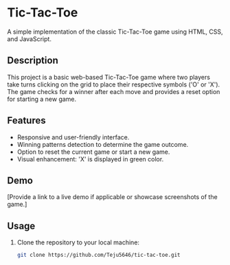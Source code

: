 # Tic-Tac-Toe

A simple implementation of the classic Tic-Tac-Toe game using HTML, CSS, and JavaScript.

## Description

This project is a basic web-based Tic-Tac-Toe game where two players take turns clicking on the grid to place their respective symbols ('O' or 'X'). The game checks for a winner after each move and provides a reset option for starting a new game.

## Features

- Responsive and user-friendly interface.
- Winning patterns detection to determine the game outcome.
- Option to reset the current game or start a new game.
- Visual enhancement: 'X' is displayed in green color.

## Demo

[Provide a link to a live demo if applicable or showcase screenshots of the game.]

## Usage

1. Clone the repository to your local machine:

   ```bash
   git clone https://github.com/Teju5646/tic-tac-toe.git
